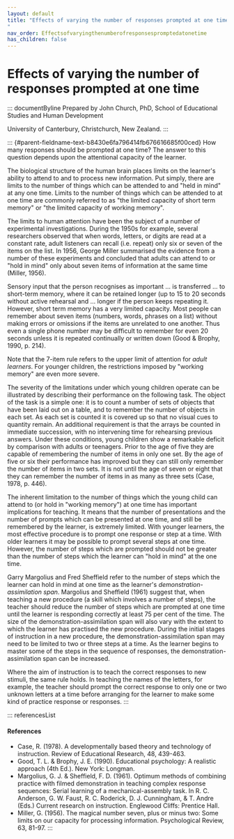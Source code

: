 ```yaml
---
layout: default
title: "Effects of varying the number of responses prompted at one time 
"
nav_order: Effectsofvaryingthenumberofresponsespromptedatonetime
has_children: false
---
```

# Effects of varying the number of responses prompted at one time 


::: documentByline
Prepared by John Church, PhD, School of Educational Studies and Human
Development

University of Canterbury, Christchurch, New Zealand.
:::

::: {#parent-fieldname-text-b8430e6fa796414fb676616685f00ced}
How many responses should be prompted at one time? The answer to this
question depends upon the attentional capacity of the learner.

The biological structure of the human brain places limits on the
learner\'s ability to attend to and to process new information. Put
simply, there are limits to the number of things which can be attended
to and \"held in mind\" at any one time. Limits to the number of things
which can be attended to at one time are commonly referred to as \"the
limited capacity of short term memory\" or \"the limited capacity of
working memory\".

The limits to human attention have been the subject of a number of
experimental investigations. During the 1950s for example, several
researchers observed that when words, letters, or digits are read at a
constant rate, adult listeners can recall (i.e. repeat) only six or
seven of the items on the list. In 1956, George Miller summarised the
evidence from a number of these experiments and concluded that adults
can attend to or \"hold in mind\" only about seven items of information
at the same time (Miller, 1956).

Sensory input that the person recognises as important \... is
transferred \... to short-term memory, where it can be retained longer
(up to 15 to 20 seconds without active rehearsal and \... longer if the
person keeps repeating it. However, short term memory has a very limited
capacity. Most people can remember about seven items (numbers, words,
phrases on a list) without making errors or omissions if the items are
unrelated to one another. Thus even a single phone number may be
difficult to remember for even 20 seconds unless it is repeated
continually or written down (Good & Brophy, 1990, p. 214).

Note that the 7-item rule refers to the upper limit of attention for
*adult learners*. For younger children, the restrictions imposed by
\"working memory\" are even more severe.

The severity of the limitations under which young children operate can
be illustrated by describing their performance on the following task.
The object of the task is a simple one: it is to count a number of sets
of objects that have been laid out on a table, and to remember the
number of objects in each set. As each set is counted it is covered up
so that no visual cues to quantity remain. An additional requirement is
that the arrays be counted in immediate succession, with no intervening
time for rehearsing previous answers. Under these conditions, young
children show a remarkable deficit by comparison with adults or
teenagers. Prior to the age of five they are capable of remembering the
number of items in only one set. By the age of five or six their
performance has improved but they can still only remember the number of
items in two sets. It is not until the age of seven or eight that they
can remember the number of items in as many as three sets (Case, 1978,
p. 446).

The inherent limitation to the number of things which the young child
can attend to (or hold in \"working memory\") at one time has important
implications for teaching. It means that the number of presentations and
the number of prompts which can be presented at one time, and still be
remembered by the learner, is extremely limited. With younger learners,
the most effective procedure is to prompt one response or step at a
time. With older learners it may be possible to prompt several steps at
one time. However, the number of steps which are prompted should not be
greater than the number of steps which the learner can \"hold in mind\"
at the one time.

Garry Margolius and Fred Sheffield refer to the number of steps which
the learner can hold in mind at one time as the learner\'s
*demonstration-assimilation span*. Margolius and Sheffield (1961)
suggest that, when teaching a new procedure (a skill which involves a
number of steps), the teacher should reduce the number of steps which
are prompted at one time until the learner is responding correctly at
least 75 per cent of the time. The size of the
demonstration-assimilation span will also vary with the extent to which
the learner has practised the new procedure. During the initial stages
of instruction in a new procedure, the demonstration-assimilation span
may need to be limited to two or three steps at a time. As the learner
begins to master some of the steps in the sequence of responses, the
demonstration-assimilation span can be increased.

Where the aim of instruction is to teach the correct responses to new
stimuli, the same rule holds. In teaching the names of the letters, for
example, the teacher should prompt the correct response to only one or
two unknown letters at a time before arranging for the learner to make
some kind of practice response or responses.
:::

::: referencesList
#### References

-   Case, R. (1978). A developmentally based theory and technology of
    instruction. Review of Educational Research, 48, 439-463.
-   Good, T. L. & Brophy, J. E. (1990). Educational psychology: A
    realistic approach (4th Ed.). New York: Longman.
-   Margolius, G. J. & Sheffield, F. D. (1961). Optimum methods of
    combining practice with filmed demonstration in teaching complex
    response sequences: Serial learning of a mechanical-assembly task.
    In R. C. Anderson, G. W. Faust, R. C. Roderick, D. J. Cunningham,
    & T. Andre (Eds.) Current research on instruction. Englewood Cliffs:
    Prentice Hall.
-   Miller, G. (1956). The magical number seven, plus or minus two: Some
    limits on our capacity for processing information. Psychological
    Review, 63, 81-97.
:::
